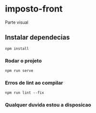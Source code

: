 # imposto-front
Parte visual
## Instalar dependecias
```
npm install
```

### Rodar o projeto
```
npm run serve
```


### Erros de lint ao compilar
```
npm run lint --fix
```
### Qualquer duvida estou a disposicao